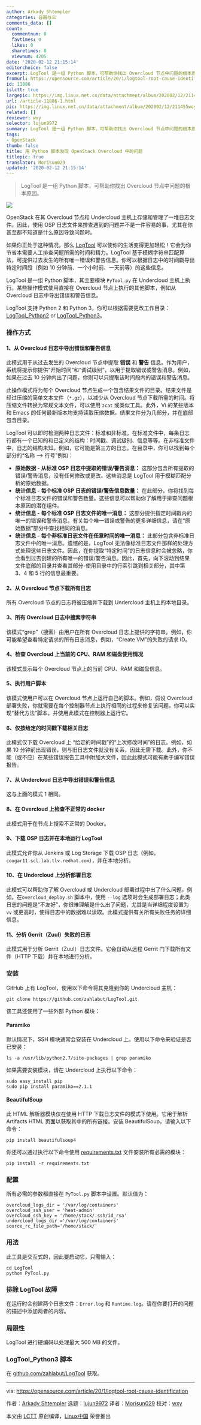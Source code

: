 ```yaml
---
author: Arkady Shtempler
categories: 容器与云
comments_data: []
count:
  commentnum: 0
  favtimes: 0
  likes: 0
  sharetimes: 0
  viewnum: 4205
date: '2020-02-12 21:15:14'
editorchoice: false
excerpt: LogTool 是一组 Python 脚本，可帮助你找出 Overcloud 节点中问题的根本原因。
fromurl: https://opensource.com/article/20/1/logtool-root-cause-identification
id: 11886
islctt: true
largepic: https://img.linux.net.cn/data/attachment/album/202002/12/211455woy57xx5q19cx175.jpg
url: /article-11886-1.html
pic: https://img.linux.net.cn/data/attachment/album/202002/12/211455woy57xx5q19cx175.jpg.thumb.jpg
related: []
reviewer: wxy
selector: lujun9972
summary: LogTool 是一组 Python 脚本，可帮助你找出 Overcloud 节点中问题的根本原因。
tags:
- OpenStack
thumb: false
title: 用 Python 脚本发现 OpenStack Overcloud 中的问题
titlepic: true
translator: Morisun029
updated: '2020-02-12 21:15:14'
---
```



> 
> LogTool 是一组 Python 脚本，可帮助你找出 Overcloud 节点中问题的根本原因。
> 
> 
> 


![](/data/attachment/album/202002/12/211455woy57xx5q19cx175.jpg)


OpenStack 在其 Overcloud 节点和 Undercloud 主机上存储和管理了一堆日志文件。因此，使用 OSP 日志文件来排查遇到的问题并不是一件容易的事，尤其在你甚至都不知道是什么原因导致问题时。


如果你正处于这种情况，那么 [LogTool](https://github.com/zahlabut/LogTool) 可以使你的生活变得更加轻松！它会为你节省本需要人工排查问题所需的时间和精力。LogTool 基于模糊字符串匹配算法，可提供过去发生的所有唯一错误和警告信息。你可以根据日志中的时间戳导出特定时间段（例如 10 分钟前、一个小时前、一天前等）的这些信息。


LogTool 是一组 Python 脚本，其主要模块 `PyTool.py` 在 Undercloud 主机上执行。某些操作模式使用直接在 Overcloud 节点上执行的其他脚本，例如从 Overcloud 日志中导出错误和警告信息。


LogTool 支持 Python 2 和 Python 3，你可以根据需要更改工作目录：[LogTool\_Python2](https://github.com/zahlabut/LogTool/tree/master/LogTool_Python2) or [LogTool\_Python3](https://github.com/zahlabut/LogTool/tree/master/LogTool_Python3)。


### 操作方式


#### 1、从 Overcloud 日志中导出错误和警告信息


此模式用于从过去发生的 Overcloud 节点中提取 **错误** 和 **警告** 信息。作为用户，系统将提示你提供“开始时间”和“调试级别”，以用于提取错误或警告消息。例如，如果在过去 10 分钟内出了问题，你则可以只提取该时间段内的错误和警告消息。


此操作模式将为每个 Overcloud 节点生成一个包含结果文件的目录。结果文件是经过压缩的简单文本文件（`*.gz`），以减少从 Overcloud 节点下载所需的时间。将压缩文件转换为常规文本文件，可以使用 `zcat` 或类似工具。此外，Vi 的某些版本和 Emacs 的任何最新版本均支持读取压缩数据。结果文件分为几部分，并在底部包含目录。


LogTool 可以即时检测两种日志文件：标准和非标准。在标准文件中，每条日志行都有一个已知的和已定义的结构：时间戳、调试级别、信息等等。在非标准文件中，日志的结构未知。例如，它可能是第三方的日志。在目录中，你可以找到每个部分的“名称 –> 行号”例如：


* **原始数据 - 从标准 OSP 日志中提取的错误/警告消息：** 这部分包含所有提取的错误/警告消息，没有任何修改或更改。这些消息是 LogTool 用于模糊匹配分析的原始数据。
* **统计信息 - 每个标准 OSP 日志的错误/警告信息数量：** 在此部分，你将找到每个标准日志文件的错误和警告数量。这些信息可以帮助你了解用于排查问题根本原因的潜在组件。
* **统计信息 - 每个标准 OSP 日志文件的唯一消息：** 这部分提供指定时间戳内的唯一的错误和警告消息。有关每个唯一错误或警告的更多详细信息，请在“原始数据”部分中查找相同的消息。
* **统计信息 - 每个非标准日志文件在任意时间的唯一消息：** 此部分包含非标准日志文件中的唯一消息。遗憾的是，LogTool 无法像标准日志文件那样的处理方式处理这些日志文件。因此，在你提取“特定时间”的日志信息时会被忽略，你会看到过去创建的所有唯一的错误/警告消息。因此，首先，向下滚动到结果文件底部的目录并查看其部分-使用目录中的行索引跳到相关部分，其中第 3、4 和 5 行的信息最重要。


#### 2、从 Overcloud 节点下载所有日志


所有 Overcloud 节点的日志将被压缩并下载到 Undercloud 主机上的本地目录。


#### 3、所有 Overcloud 日志中搜索字符串


该模式“grep”（搜索）由用户在所有 Overcloud 日志上提供的字符串。例如，你可能希望查看特定请求的所有日志消息，例如，“Create VM”的失败的请求 ID。


#### 4、检查 Overcloud 上当前的 CPU、RAM 和磁盘使用情况


该模式显示每个 Overcloud 节点上的当前 CPU、RAM 和磁盘信息。


#### 5、执行用户脚本


该模式使用户可以在 Overcloud 节点上运行自己的脚本。例如，假设 Overcloud 部署失败，你就需要在每个控制器节点上执行相同的过程来修复该问题。你可以实现“替代方法”脚本，并使用此模式在控制器上运行它。


#### 6、仅按给定的时间戳下载相关日志


此模式仅下载 Overcloud 上 “给定的时间戳”的“上次修改时间”的日志。例如，如果 10 分钟前出现错误，则与旧日志文件就没有关系，因此无需下载。此外，你不能（或不应）在某些错误报告工具中附加大文件，因此此模式可能有助于编写错误报告。


#### 7、从 Undercloud 日志中导出错误和警告信息


这与上面的模式 1 相同。


#### 8、在 Overcloud 上检查不正常的 docker


此模式用于在节点上搜索不正常的 Docker。


#### 9、下载 OSP 日志并在本地运行 LogTool


此模式允许你从 Jenkins 或 Log Storage 下载 OSP 日志（例如，`cougar11.scl.lab.tlv.redhat.com`），并在本地分析。


#### 10、在 Undercloud 上分析部署日志


此模式可以帮助你了解 Overcloud 或 Undercloud 部署过程中出了什么问题。例如，在`overcloud_deploy.sh` 脚本中，使用 `--log` 选项时会生成部署日志；此类日志的问题是“不友好”，你很难理解是什么出了问题，尤其是当详细程度设置为 `vv` 或更高时，使得日志中的数据难以读取。此模式提供有关所有失败任务的详细信息。


#### 11、分析 Gerrit（Zuul）失败的日志


此模式用于分析 Gerrit（Zuul）日志文件。它会自动从远程 Gerrit 门下载所有文件（HTTP 下载）并在本地进行分析。


### 安装


GitHub 上有 LogTool，使用以下命令将其克隆到你的 Undercloud 主机：



```
git clone https://github.com/zahlabut/LogTool.git
```

该工具还使用了一些外部 Python 模块：


#### Paramiko


默认情况下，SSH 模块通常会安装在 Undercloud 上。使用以下命令来验证是否已安装：



```
ls -a /usr/lib/python2.7/site-packages | grep paramiko
```

如果需要安装模块，请在 Undercloud 上执行以下命令：



```
sudo easy_install pip
sudo pip install paramiko==2.1.1
```

#### BeautifulSoup


此 HTML 解析器模块仅在使用 HTTP 下载日志文件的模式下使用。它用于解析 Artifacts HTML 页面以获取其中的所有链接。安装 BeautifulSoup，请输入以下命令：



```
pip install beautifulsoup4
```

你还可以通过执行以下命令使用 [requirements.txt](https://github.com/zahlabut/LogTool/blob/master/LogTool_Python3/requirements.txt) 文件安装所有必需的模块：



```
pip install -r requirements.txt
```

### 配置


所有必需的参数都直接在 `PyTool.py` 脚本中设置。默认值为：



```
overcloud_logs_dir = '/var/log/containers'
overcloud_ssh_user = 'heat-admin'
overcloud_ssh_key = '/home/stack/.ssh/id_rsa'
undercloud_logs_dir ='/var/log/containers'
source_rc_file_path='/home/stack/'
```

### 用法


此工具是交互式的，因此要启动它，只需输入：



```
cd LogTool
python PyTool.py
```

### 排除 LogTool 故障


在运行时会创建两个日志文件：`Error.log` 和 `Runtime.log`。请在你要打开的问题的描述中添加两者的内容。


### 局限性


LogTool 进行硬编码以处理最大 500 MB 的文件。


### LogTool\_Python3 脚本


在 [github.com/zahlabut/LogTool](https://github.com/zahlabut/LogTool) 获取。




---


via: <https://opensource.com/article/20/1/logtool-root-cause-identification>


作者：[Arkady Shtempler](https://opensource.com/users/ashtempl) 选题：[lujun9972](https://github.com/lujun9972) 译者：[Morisun029](https://github.com/%E8%AF%91%E8%80%85ID) 校对：[wxy](https://github.com/wxy)


本文由 [LCTT](https://github.com/LCTT/TranslateProject) 原创编译，[Linux中国](https://linux.cn/) 荣誉推出